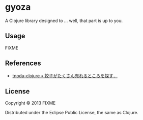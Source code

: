 # gyoza

A Clojure library designed to ... well, that part is up to you.

## Usage

FIXME

## References

* [tnoda-clojure &bull; 餃子がたくさん売れるところを探す．](http://tnoda-clojure.tumblr.com/post/47473997856/searching-gyoza-town-in-japan)

## License

Copyright © 2013 FIXME

Distributed under the Eclipse Public License, the same as Clojure.
